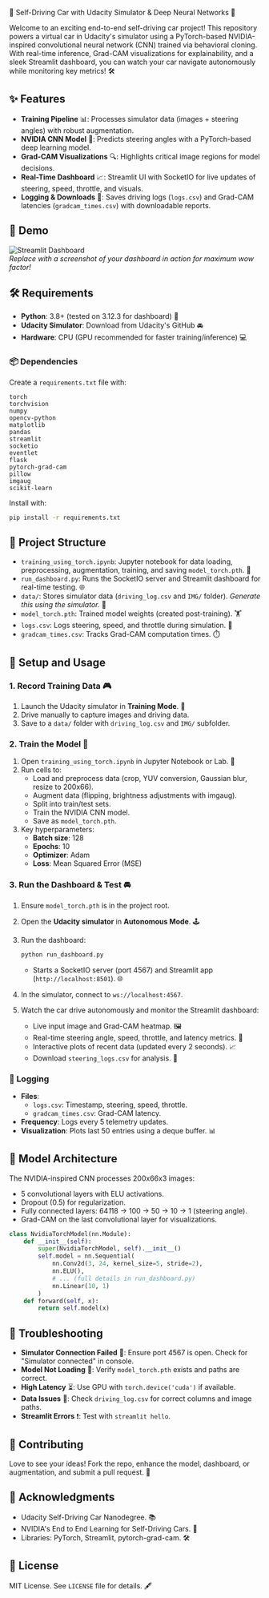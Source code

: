 🚗 Self-Driving Car with Udacity Simulator & Deep Neural Networks 🌟

Welcome to an exciting end-to-end self-driving car project! This repository powers a virtual car in Udacity's simulator using a PyTorch-based NVIDIA-inspired convolutional neural network (CNN) trained via behavioral cloning. With real-time inference, Grad-CAM visualizations for explainability, and a sleek Streamlit dashboard, you can watch your car navigate autonomously while monitoring key metrics! 🛠️

## ✨ Features

- **Training Pipeline** 📊: Processes simulator data (images + steering angles) with robust augmentation.
- **NVIDIA CNN Model** 🧠: Predicts steering angles with a PyTorch-based deep learning model.
- **Grad-CAM Visualizations** 🔍: Highlights critical image regions for model decisions.
- **Real-Time Dashboard** 📈: Streamlit UI with SocketIO for live updates of steering, speed, throttle, and visuals.
- **Logging & Downloads** 💾: Saves driving logs (`logs.csv`) and Grad-CAM latencies (`gradcam_times.csv`) with downloadable reports.

## 🎥 Demo

![Streamlit Dashboard](https://via.placeholder.com/800x400?text=Streamlit+Dashboard+Screenshot)\
*Replace with a screenshot of your dashboard in action for maximum wow factor!*

## 🛠️ Requirements

- **Python**: 3.8+ (tested on 3.12.3 for dashboard) 🐍
- **Udacity Simulator**: Download from Udacity's GitHub 🚘
- **Hardware**: CPU (GPU recommended for faster training/inference) 💻

### 📦 Dependencies

Create a `requirements.txt` file with:

```
torch
torchvision
numpy
opencv-python
matplotlib
pandas
streamlit
socketio
eventlet
flask
pytorch-grad-cam
pillow
imgaug
scikit-learn
```

Install with:

```bash
pip install -r requirements.txt
```

## 📂 Project Structure

- `training_using_torch.ipynb`: Jupyter notebook for data loading, preprocessing, augmentation, training, and saving `model_torch.pth`. 📓
- `run_dashboard.py`: Runs the SocketIO server and Streamlit dashboard for real-time testing. 🌐
- `data/`: Stores simulator data (`driving_log.csv` and `IMG/` folder). *Generate this using the simulator.* 📁
- `model_torch.pth`: Trained model weights (created post-training). 🏋️
- `logs.csv`: Logs steering, speed, and throttle during simulation. 📜
- `gradcam_times.csv`: Tracks Grad-CAM computation times. ⏱️

## 🚀 Setup and Usage

### 1. Record Training Data 🎮

1. Launch the Udacity simulator in **Training Mode**. 🚗
2. Drive manually to capture images and driving data.
3. Save to a `data/` folder with `driving_log.csv` and `IMG/` subfolder.

### 2. Train the Model 🧠

1. Open `training_using_torch.ipynb` in Jupyter Notebook or Lab. 📓
2. Run cells to:
   - Load and preprocess data (crop, YUV conversion, Gaussian blur, resize to 200x66).
   - Augment data (flipping, brightness adjustments with imgaug).
   - Split into train/test sets.
   - Train the NVIDIA CNN model.
   - Save as `model_torch.pth`.
3. Key hyperparameters:
   - **Batch size**: 128
   - **Epochs**: 10
   - **Optimizer**: Adam
   - **Loss**: Mean Squared Error (MSE)

### 3. Run the Dashboard & Test 🚘

1. Ensure `model_torch.pth` is in the project root.

2. Open the **Udacity simulator** in **Autonomous Mode**. 🕹️

3. Run the dashboard:

   ```bash
   python run_dashboard.py
   ```

   - Starts a SocketIO server (port 4567) and Streamlit app (`http://localhost:8501`). 🌐

4. In the simulator, connect to `ws://localhost:4567`.

5. Watch the car drive autonomously and monitor the Streamlit dashboard:

   - Live input image and Grad-CAM heatmap. 🖼️
   - Real-time steering angle, speed, throttle, and latency metrics. 📏
   - Interactive plots of recent data (updated every 2 seconds). 📈
   - Download `steering_logs.csv` for analysis. 💾

### 📝 Logging

- **Files**:
  - `logs.csv`: Timestamp, steering, speed, throttle.
  - `gradcam_times.csv`: Grad-CAM latency.
- **Frequency**: Logs every 5 telemetry updates.
- **Visualization**: Plots last 50 entries using a deque buffer. 📊

## 🧬 Model Architecture

The NVIDIA-inspired CNN processes 200x66x3 images:

- 5 convolutional layers with ELU activations.
- Dropout (0.5) for regularization.
- Fully connected layers: 64*1*18 → 100 → 50 → 10 → 1 (steering angle).
- Grad-CAM on the last convolutional layer for visualizations.

```python
class NvidiaTorchModel(nn.Module):
    def __init__(self):
        super(NvidiaTorchModel, self).__init__()
        self.model = nn.Sequential(
            nn.Conv2d(3, 24, kernel_size=5, stride=2),
            nn.ELU(),
            # ... (full details in run_dashboard.py)
            nn.Linear(10, 1)
        )
    def forward(self, x):
        return self.model(x)
```

## 🔧 Troubleshooting

- **Simulator Connection Failed** 🔌: Ensure port 4567 is open. Check for "Simulator connected" in console.
- **Model Not Loading** 🚫: Verify `model_torch.pth` exists and paths are correct.
- **High Latency** ⏳: Use GPU with `torch.device('cuda')` if available.
- **Data Issues** 📂: Check `driving_log.csv` for correct columns and image paths.
- **Streamlit Errors** ❗: Test with `streamlit hello`.

## 🤝 Contributing

Love to see your ideas! Fork the repo, enhance the model, dashboard, or augmentation, and submit a pull request. 🌟

## 🙌 Acknowledgments

- Udacity Self-Driving Car Nanodegree. 📚
- NVIDIA's End to End Learning for Self-Driving Cars. 📄
- Libraries: PyTorch, Streamlit, pytorch-grad-cam. 🛠️

## 📜 License

MIT License. See `LICENSE` file for details. 🖋️
